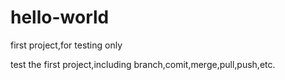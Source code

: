 # hello-world
first project,for testing only

test the first project,including branch,comit,merge,pull,push,etc.
